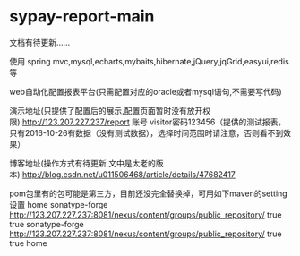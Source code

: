 # sypay-report-main
文档有待更新……

使用 spring mvc,mysql,echarts,mybaits,hibernate,jQuery,jqGrid,easyui,redis等

web自动化配置报表平台(只需配置对应的oracle或者mysql语句,不需要写代码)

演示地址(只提供了配置后的展示,配置页面暂时没有放开权限):http://123.207.227.237/report 账号 visitor密码123456（提供的测试报表，只有2016-10-26有数据（没有测试数据），选择时间范围时请注意，否则看不到效果）

博客地址(操作方式有待更新,文中是太老的版本):http://blog.csdn.net/u011506468/article/details/47682417

pom包里有的包可能是第三方，目前还没完全替换掉，可用如下maven的setting设置
<profiles> 
		<profile>
			<id>home</id>
			<repositories>
				<repository>
					<id>sonatype-forge</id>
					<url>http://123.207.227.237:8081/nexus/content/groups/public_repository/</url>
					<releases>
						<enabled>true</enabled>
					</releases>
					<snapshots>
						<enabled>true</enabled>
					</snapshots>
				</repository>
			</repositories>
			<pluginRepositories>
				<pluginRepository>
					<id>sonatype-forge</id>
					<url>http://123.207.227.237:8081/nexus/content/groups/public_repository/</url>
					<releases>
						<enabled>true</enabled>
					</releases>
					<snapshots>
						<enabled>true</enabled>
					</snapshots>
				</pluginRepository>
			</pluginRepositories>
		</profile>
	</profiles>
  <activeProfiles>
		<activeProfile>home</activeProfile>
	</activeProfiles>
